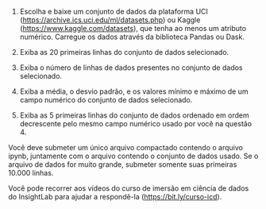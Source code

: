1. Escolha e baixe um conjunto de dados da plataforma UCI (https://archive.ics.uci.edu/ml/datasets.php) ou Kaggle (https://www.kaggle.com/datasets), que tenha ao menos um atributo numérico. Carregue os dados através da biblioteca Pandas ou Dask. 

2. Exiba as 20 primeiras linhas do conjunto de dados selecionado.

3. Exiba o número de linhas de dados presentes no conjunto de dados selecionado.

4. Exiba a média, o desvio padrão, e os valores mínimo e máximo de um campo numérico do conjunto de dados selecionado.

5. Exiba as 5 primeiras linhas do conjunto de dados ordenado em ordem decrescente pelo mesmo campo numérico usado por você na questão 4.    

Você deve submeter um único arquivo compactado contendo o arquivo ipynb, juntamente com o arquivo contendo o conjunto de dados usado. Se o arquivo de dados for muito grande, submeter somente suas primeiras 10.000 linhas.

Você pode recorrer aos vídeos do curso de imersão em ciência de dados do InsightLab para ajudar a respondê-la (https://bit.ly/curso-icd).
